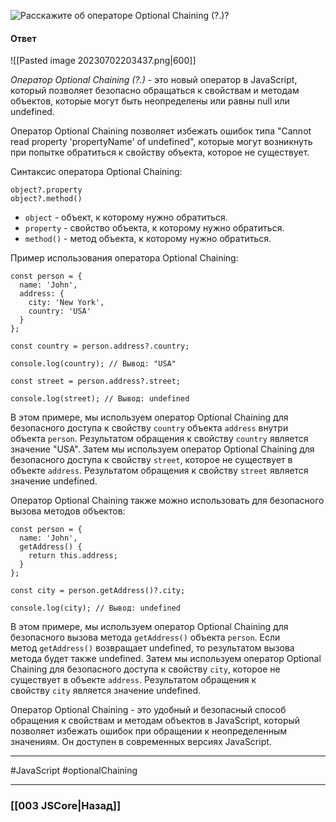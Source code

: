 ![Расскажите об операторе Optional Chaining (`?.`)?](https://youtu.be/OA63L1eQ6pA?t=568)

#### Ответ

![[Pasted image 20230702203437.png|600]]

*Оператор Optional Chaining (?.)* - это новый оператор в JavaScript, который позволяет безопасно обращаться к свойствам и методам объектов, которые могут быть неопределены или равны null или undefined.

Оператор Optional Chaining позволяет избежать ошибок типа "Cannot read property 'propertyName' of undefined", которые могут возникнуть при попытке обратиться к свойству объекта, которое не существует.

Синтаксис оператора Optional Chaining:

```
object?.property
object?.method()
```

- `object` - объект, к которому нужно обратиться.
- `property` - свойство объекта, к которому нужно обратиться.
- `method()` - метод объекта, к которому нужно обратиться.

Пример использования оператора Optional Chaining:

```
const person = {
  name: 'John',
  address: {
    city: 'New York',
    country: 'USA'
  }
};

const country = person.address?.country;

console.log(country); // Вывод: "USA"

const street = person.address?.street;

console.log(street); // Вывод: undefined
```

В этом примере, мы используем оператор Optional Chaining для безопасного доступа к свойству `country` объекта `address` внутри объекта `person`. Результатом обращения к свойству `country` является значение "USA". Затем мы используем оператор Optional Chaining для безопасного доступа к свойству `street`, которое не существует в объекте `address`. Результатом обращения к свойству `street` является значение undefined.

Оператор Optional Chaining также можно использовать для безопасного вызова методов объектов:

```
const person = {
  name: 'John',
  getAddress() {
    return this.address;
  }
};

const city = person.getAddress()?.city;

console.log(city); // Вывод: undefined
```

В этом примере, мы используем оператор Optional Chaining для безопасного вызова метода `getAddress()` объекта `person`. Если метод `getAddress()` возвращает undefined, то результатом вызова метода будет также undefined. Затем мы используем оператор Optional Chaining для безопасного доступа к свойству `city`, которое не существует в объекте `address`. Результатом обращения к свойству `city` является значение undefined.

Оператор Optional Chaining - это удобный и безопасный способ обращения к свойствам и методам объектов в JavaScript, который позволяет избежать ошибок при обращении к неопределенным значениям. Он доступен в современных версиях JavaScript.

___
 #JavaScript #optionalChaining

___

### [[003 JSCore|Назад]]